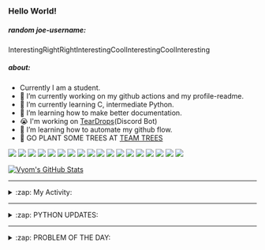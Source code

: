 ### Hello World!

##### random joe-username:
<!--DON'T REMOVE--->
<!--username:START-->
InterestingRightRightInterestingCoolInterestingCoolInteresting
<!--username:END-->

##### about:
- Currently I am a student.
- 🔭 I’m currently working on my github actions and my profile-readme. 
- 🌱 I’m currently learning C, intermediate Python.
- 🌱 I’m learning how to make better documentation.
- 😭 I'm working on [TearDrops](https://github.com/Vyvy-vi/TearDrops)(Discord Bot)
- 🌱 I’m learning how to automate my github flow.
- 🌱 GO PLANT SOME TREES AT [TEAM TREES](https://teamtrees.org/)

![](https://img.shields.io/badge/Editor-Vim-informational?style=flat&logo=Editor&logoColor=white&color=2bbc8a)
![](https://img.shields.io/badge/Editor-VScode-informational?style=flat&logo=<LOGO_NAME>&logoColor=white&color=2bbc8a)
![](https://img.shields.io/badge/OS-MacOS-informational?style=flat&logo=<LOGO_NAME>&logoColor=white&color=2bbc8a)
![](https://img.shields.io/badge/OS-Fedora-informational?style=flat&logo=<LOGO_NAME>&logoColor=white&color=2bbc8a)
![](https://img.shields.io/badge/OS-Ubuntu-informational?style=flat&logo=<LOGO_NAME>&logoColor=white&color=2bbc8a)
![](https://img.shields.io/badge/Tools-mysql-informational?style=flat&logo=<LOGO_NAME>&logoColor=white&color=2bbc8a)
![](https://img.shields.io/badge/Tools-MongoDB-informational?style=flat&logo=<LOGO_NAME>&logoColor=white&color=2bbc8a)
![](https://img.shields.io/badge/Tools-DiscordAPI-informational?style=flat&logo=<LOGO_NAME>&logoColor=white&color=2bbc8a)
![](https://img.shields.io/badge/Tools-GoogleAPIs-informational?style=flat&logo=<LOGO_NAME>&logoColor=white&color=2bbc8a)
![](https://img.shields.io/badge/Tools-ScikitLearn-informational?style=flat&logo=<LOGO_NAME>&logoColor=white&color=2bbc8a)
![](https://img.shields.io/badge/Tools-json-informational?style=flat&logo=<LOGO_NAME>&logoColor=white&color=2bbc8a)
![](https://img.shields.io/badge/Tools-Metasploit-informational?style=flat&logo=<LOGO_NAME>&logoColor=white&color=2bbc8a)
![](https://img.shields.io/badge/Shell-zsh-informational?style=flat&logo=<LOGO_NAME>&logoColor=white&color=2bbc8a)
![](https://img.shields.io/badge/Code-Python-informational?style=flat&logo=<LOGO_NAME>&logoColor=white&color=2bbc8a)
![](https://img.shields.io/badge/Code-Ruby-informational?style=flat&logo=<LOGO_NAME>&logoColor=white&color=2bbc8a)
![](https://img.shields.io/badge/Code-Processing-informational?style=flat&logo=<LOGO_NAME>&logoColor=white&color=2bbc8a)
![](https://img.shields.io/badge/Code-Arduino-informational?style=flat&logo=<LOGO_NAME>&logoColor=white&color=2bbc8a)
![](https://img.shields.io/badge/Graphics-Blender-informational?style=flat&logo=<LOGO_NAME>&logoColor=white&color=2bbc8a)

<a href="https://github.com/Vyvy-vi/Vyvy-vi">
  <img align="center" src="https://profile-readme-git-master.vyvy-vi.vercel.app/api?username=Vyvy-vi&show_icons=true&line_height=27&count_private=true&title_color=ffffff&text_color=c9cacc&icon_color=2bbc8a&bg_color=1d1f21" alt="Vyom's GitHub Stats" />
</a>

---
<details>
  <summary>:zap: My Activity:</summary>
  
<!--START_SECTION:waka-->
![Profile Views](http://img.shields.io/badge/Profile%20Views-38-blue)

**I'm an Early 🐤** 

```text
🌞 Morning    64 commits     ████████████░░░░░░░░░░░░░   50.39% 
🌆 Daytime    19 commits     ███░░░░░░░░░░░░░░░░░░░░░░   14.96% 
🌃 Evening    33 commits     ██████░░░░░░░░░░░░░░░░░░░   25.98% 
🌙 Night      11 commits     ██░░░░░░░░░░░░░░░░░░░░░░░   8.66%

```
📅 **I'm Most Productive on Monday** 

```text
Monday       40 commits     ████████░░░░░░░░░░░░░░░░░   31.5% 
Tuesday      10 commits     ██░░░░░░░░░░░░░░░░░░░░░░░   7.87% 
Wednesday    11 commits     ██░░░░░░░░░░░░░░░░░░░░░░░   8.66% 
Thursday     12 commits     ██░░░░░░░░░░░░░░░░░░░░░░░   9.45% 
Friday       20 commits     ████░░░░░░░░░░░░░░░░░░░░░   15.75% 
Saturday     17 commits     ███░░░░░░░░░░░░░░░░░░░░░░   13.39% 
Sunday       17 commits     ███░░░░░░░░░░░░░░░░░░░░░░   13.39%

```


📊 **This Week I Spent My Time On** 

```text
🔥 Editors: 
Vim                      15 hrs 3 mins       ███████████████████░░░░░░   77.81% 
VS Code                  4 hrs 17 mins       █████░░░░░░░░░░░░░░░░░░░░   22.19%

🐱‍💻 Projects: 
another-discord-bot      6 hrs 3 mins        ███████░░░░░░░░░░░░░░░░░░   31.34% 
TearDrops                5 hrs 45 mins       ███████░░░░░░░░░░░░░░░░░░   29.72% 
EddieBot                 1 hr 49 mins        ██░░░░░░░░░░░░░░░░░░░░░░░   9.44% 
Unknown Project          1 hr 20 mins        █░░░░░░░░░░░░░░░░░░░░░░░░   6.94% 
flask-blog               1 hr 13 mins        █░░░░░░░░░░░░░░░░░░░░░░░░   6.3%

💻 Operating System: 
Mac                      19 hrs 20 mins      █████████████████████████   100.0%

```

**I Mostly Code in Python** 

```text
Python                   22 repos            ███████████████████░░░░░░   75.86% 
HTML                     2 repos             █░░░░░░░░░░░░░░░░░░░░░░░░   6.9% 
Processing               1 repo              ░░░░░░░░░░░░░░░░░░░░░░░░░   3.45% 
Swift                    1 repo              ░░░░░░░░░░░░░░░░░░░░░░░░░   3.45% 
JavaScript               1 repo              ░░░░░░░░░░░░░░░░░░░░░░░░░   3.45%

```



<!--END_SECTION:waka-->
</details>

---
<details>
  <summary>:zap: PYTHON UPDATES:</summary>
  
<!-- BLOG-POST-LIST:START -->
- [Jan 2016: The date Python became more important than Bacon](https://www.reddit.com/r/Python/comments/jza40k/jan_2016_the_date_python_became_more_important/)
- [Really simple calculator](https://www.reddit.com/r/Python/comments/jz8ild/really_simple_calculator/)
- [Simple Neural Network Car Game with Python](https://www.reddit.com/r/Python/comments/jz8eod/simple_neural_network_car_game_with_python/)
- [Learn Python Data Science for Media Bias Detection - Upcoming Course and Video Series](https://www.reddit.com/r/Python/comments/jz7yvq/learn_python_data_science_for_media_bias/)
- [Flyable - Speeding your Python code up to 80-fold !](https://www.reddit.com/r/Python/comments/jz7cox/flyable_speeding_your_python_code_up_to_80fold/)
<!-- BLOG-POST-LIST:END -->
</details>

---
<details>
  <summary>:zap: PROBLEM OF THE DAY:</summary>
    #TODO
<!--QOTD:START-->
<!--QOTD:END-->
</details>


